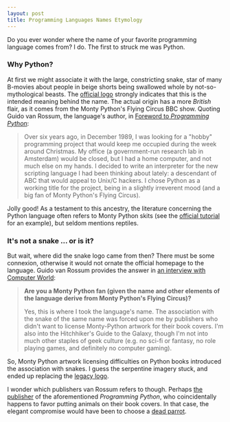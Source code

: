 ```yaml
---
layout: post
title: Programming Languages Names Etymology
---
```


Do you ever wonder where the name of your favorite programming
language comes from?  I do.  The first to struck me was Python.

### Why Python?

At first we might associate it with the large, constricting snake,
star of many B-movies about people in beige shorts being swallowed
whole by not-so-mythological beasts.  The [official logo][3] strongly
indicates that this is the intended meaning behind the name.  The
actual origin has a more _British_ flair, as it comes from the Monty
Python's Flying Circus BBC show.  Quoting Guido van Rossum, the
language's author, in [Foreword to _Programming Python_][1]:

> Over six years ago, in December 1989, I was looking for a "hobby"
> programming project that would keep me occupied during the week around
> Christmas. My office (a government-run research lab in Amsterdam)
> would be closed, but I had a home computer, and not much else on my
> hands. I decided to write an interpreter for the new scripting
> language I had been thinking about lately: a descendant of ABC that
> would appeal to Unix/C hackers. I chose Python as a working title for
> the project, being in a slightly irreverent mood (and a big fan of
> Monty Python's Flying Circus).

Jolly good!  As a testament to this ancestry, the literature
concerning the Python language often refers to Monty Python skits (see
the [official tutorial][2] for an example), but seldom mentions
reptiles.

### It's not a snake ... or is it?

But wait, where did the snake logo came from then?  There must be some
connexion, otherwise it would not ornate the official homepage to the
language. Guido van Rossum provides the answer in
[an interview with Computer World][4]:

> **Are you a Monty Python fan (given the name and other elements of the
> language derive from Monty Python's Flying Circus)?**
>
> Yes, this is where I took the language's name. The association with
> the snake of the same name was forced upon me by publishers who didn't
> want to license Monty-Python artwork for their book covers. I'm also
> into the Hitchhiker's Guide to the Galaxy, though I'm not into much
> other staples of geek culture (e.g. no sci-fi or fantasy, no role
> playing games, and definitely no computer gaming).

So, Monty Python artwork licensing difficulties on Python books
introduced the association with snakes.  I guess the serpentine
imagery stuck, and ended up replacing the [legacy logo][5].

I wonder which publishers van Rossum refers to though.  Perhaps
[the publisher][6] of the aforementioned _Programming Python_, who
coincidentally happens to favor putting animals on their book covers.
In that case, the elegant compromise would have been to choose a
[dead parrot][7].

[1]: http://www.python.org/doc/essays/foreword/
[2]: http://docs.python.org/tutorial/controlflow.html#keyword-arguments
[3]: http://www.python.org/
[5]: http://www.python.org/pics/pythonHi.gif
[4]: http://www.computerworld.com.au/article/255835/a-z_programming_languages_python/
[6]: http://oreilly.com/
[7]: http://pythonline.com/youtube_archive/parrot-sketch

